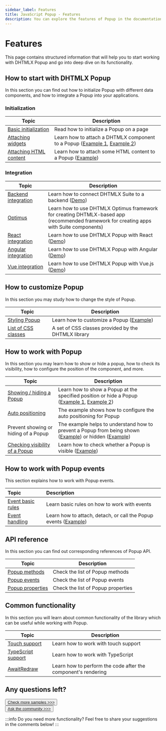 ```yaml
---
sidebar_label: Features
title: JavaScript Popup - Features 
description: You can explore the features of Popup in the documentation of the DHTMLX JavaScript UI library. Browse developer guides and API reference, try out code examples and live demos, and download a free 30-day evaluation version of DHTMLX Suite.
---
```


# Features

This page contains structured information that will help you to start working with DHTMLX Popup and go into deep dive on its functionality.

## How to start with DHTMLX Popup

In this section you can find out how to initialize Popup with different data components, and how to integrate a Popup into your applications.

### Initialization

| Topic                                                                | Description                                                                                                                                                       |
| -------------------------------------------------------------------- | ----------------------------------------------------------------------------------------------------------------------------------------------------------------- |
| [Basic initialization](../initialization/)                           | Read how to initialize a Popup on a page                                                                                                                          |
| [Attaching widgets](../work_with_popup/#attaching-dhtmlx-components) | Learn how to attach a DHTMLX component to a Popup ([Example 1](https://snippet.dhtmlx.com/7x6hlbqx), [Example 2](https://snippet.dhtmlx.com/kw3e0h4j?tag=popup)) |
| [Attaching HTML content](../work_with_popup/#attaching-content)      | Learn how to attach some HTML content to a Popup ([Example](https://snippet.dhtmlx.com/ajv5qqxq))                                                                 |


### Integration

| Topic                                                   | Description                                                                                                                                  |
| ------------------------------------------------------- | -------------------------------------------------------------------------------------------------------------------------------------------- |
| [Backend integration](integration/suite_and_backend.md) | Learn how to connect DHTMLX Suite to a backend  ([Demo](https://github.com/DHTMLX/nodejs-suite-demo))                                        |
| [Optimus](optimus_guides.md)                            | Learn how to use DHTMLX Optimus framework for creating  DHTMLX-based app <br>(recommended framework for creating apps with Suite components) |
| [React integration](integration/suite_and_react.md)     | Learn how to use DHTMLX Popup with React ([Demo](https://github.com/DHTMLX/react-suite-demo))                                                   |
| [Angular integration](integration/suite_and_angular.md) | Learn how to use DHTMLX Popup with Angular ([Demo](https://github.com/DHTMLX/angular-suite-demo))                                            |
| [Vue integration](integration/suite_and_vue.md)         | Learn how to use DHTMLX Popup with Vue.js ([Demo](https://github.com/DHTMLX/vue-suite-demo))                                                 |

## How to customize Popup

In this section you may study how to change the style of Popup.

| Topic                                               | Description                                                                     |
| --------------------------------------------------- | ------------------------------------------------------------------------------- |
| [Styling Popup](../customization/)                  | Learn how to customize a Popup ([Example](https://snippet.dhtmlx.com/rd8zfw5h)) |
| [List of CSS classes](../../helpers/base_elements/) | A set of CSS classes provided by the DHTMLX library                             |

## How to work with Popup

In this section you may learn how to show or hide a popup, how to check its visibility, how to configure the position of the component, and more.

| Topic                                                                              | Description                                                                                                                                                                         |
| ---------------------------------------------------------------------------------- | ----------------------------------------------------------------------------------------------------------------------------------------------------------------------------------- |
| [Showing / hiding a Popup](../work_with_popup/#hidingshowing-popup)                | Learn how to show a Popup at the specified position or hide a Popup ([Example 1](https://snippet.dhtmlx.com/aqzy536h), [Example 2](https://snippet.dhtmlx.com/bu4uj2ik))            |
| [Auto positioning](https://snippet.dhtmlx.com/bz1ekc71)                            | The example shows how to configure the auto positioning for Popup                                                                                                                   |
| Prevent showing or hiding of a Popup                                               | The example helps to understand how to prevent a Popup from being shown ([Example](https://snippet.dhtmlx.com/z788l8r7)) or hidden ([Example](https://snippet.dhtmlx.com/aocef9cv)) |
| [Checking visibility of a Popup](../work_with_popup/#checking-visibility-of-popup) | Learn how to check whether a Popup is visible ([Example](https://snippet.dhtmlx.com/f614sdm3))                                                                                      |

## How to work with Popup events

This section explains how to work with Popup events.

| Topic                                       | Description                                                                                            |
| :------------------------------------------ | :----------------------------------------------------------------------------------------------------- |
| [Event basic rules](guides/events_guide.md) | Learn basic rules on how to work with events                                                           |
| [Event handling](../event_handling/)        | Learn how to attach, detach, or call the Popup events ([Example](https://snippet.dhtmlx.com/ro2lza9t)) |

## API reference

In this section you can find out corresponding references of Popup API.

| Topic                                                | Description                        |
| ---------------------------------------------------- | ---------------------------------- |
| [Popup methods](../../category/popup-methods/)       | Check the list of Popup methods    |
| [Popup events](../../category/popup-events/)         | Check the list of Popup events     |
| [Popup properties](../../category/popup-properties/) | Check the list of Popup properties |

## Common functionality

In this section you will learn about common functionality of the library which can be useful while working with Popup.

| Topic                                                         | Description                                                   |
| ------------------------------------------------------------- | ------------------------------------------------------------- |
| [Touch support](../../common_features/touch_support/)         | Learn how to work with touch support                          |
| [TypeScript support](../../common_features/using_typescript/) | Learn how to work with TypeScript                             |
| [AwaitRedraw](../../helpers/await_redraw/)                    | Learn how to perform the code after the component's rendering |

## Any questions left?

<button class="support_btn"><a href="https://snippet.dhtmlx.com/bz1ekc71?tag=popup">Check more samples >>></a> </button>
<br>
<button class="support_btn"><a href="https://forum.dhtmlx.com/c/suite/suite7/">Ask the community >>></a> </button>

:::info
Do you need more functionality? Feel free to share your suggestions in the comments below!
:::